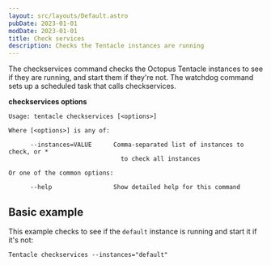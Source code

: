 ```yaml
---
layout: src/layouts/Default.astro
pubDate: 2023-01-01
modDate: 2023-01-01
title: Check services
description: Checks the Tentacle instances are running
---
```


The checkservices command checks the Octopus Tentacle instances to see if they are running, and start them if they're not. The watchdog command sets up a scheduled task that calls checkservices.

**checkservices options**

```
Usage: tentacle checkservices [<options>]

Where [<options>] is any of:

      --instances=VALUE      Comma-separated list of instances to check, or *
                               to check all instances

Or one of the common options:

      --help                 Show detailed help for this command
```

## Basic example

This example checks to see if the `default` instance is running and start it if it's not:

```
Tentacle checkservices --instances="default"
```
